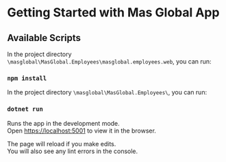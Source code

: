 # Getting Started with Mas Global App

## Available Scripts

In the project directory `\masglobal\MasGlobal.Employees\masglobal.employees.web`, you can run:
### `npm install`

In the project directory `\masglobal\MasGlobal.Employees\`, you can run:
### `dotnet run`

Runs the app in the development mode.\
Open [https://localhost:5001](https://localhost:5001) to view it in the browser.

The page will reload if you make edits.\
You will also see any lint errors in the console.
